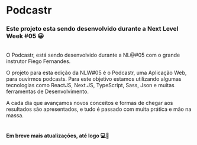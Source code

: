 # Podcastr

### Este projeto esta sendo desenvolvido durante a Next Level Week #05 😀
<br>
O Podcastr, está sendo desenvolvido durante a NL@#05 com o grande instrutor Fiego Fernandes.

O projeto para esta edição da NLW#05 é o Podcastr, uma Aplicação Web, para ouvirmos podcasts. Para este objetivo estamos utilizando algumas tecnologias como ReactJS, Next.JS, TypeScript, Sass, Json e muitas ferramentas de Desenvolvimento. 

A cada dia que avançamos novos conceitos e formas de chegar aos resultados são apresentados, e tudo é passado com muita prática e mão na massa.
<br>
<br>
#### Em breve mais atualizações, até logo 💻👋
